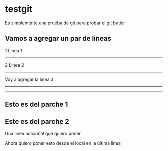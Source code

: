 # testgit
Es simplemente una prueba de git para probar el git butler

Vamos a agregar un par de lineas
---

1 Linea 1

---

2 Linea 2

---

Voy a agregar la linea 3

---

---
Esto es del parche 1
---

Este es del parche 2
---

Una linea adicional que quiero poner

Ahora quiero poner esto desde el local en la última linea
